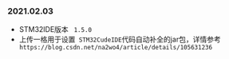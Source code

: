 ### 2021.02.03
* STM32IDE版本 ` 1.5.0`
* 上传一格用于设置` STM32CudeIDE`代码自动补全的jar包，详情参考` https://blog.csdn.net/na2wo4/article/details/105631236`

